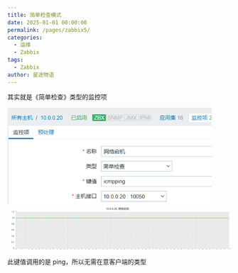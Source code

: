 ```yaml
---
title: 简单检查模式
date: 2025-01-01 00:00:00
permalink: /pages/zabbix5/
categories:
  - 运维
  - Zabbix
tags:
  - Zabbix
author: 星途物语
---
```

其实就是《简单检查》类型的监控项

 <img src="/img/image-20240827205213051.png" alt="image-20240827205213051" style="zoom:80%;" />

<img src="/img/image-20240827205704731.png" alt="image-20240827205704731" style="zoom:80%;" />

此键值调用的是 ping，所以无需在意客户端的类型